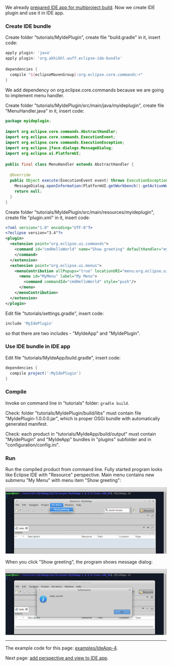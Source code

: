 We already [prepared IDE app for multiproject build](Prepare-IDE-app-for-multiproject-build). Now we create IDE plugin and use it in IDE app.

### Create IDE bundle

Create folder "tutorials/MyIdePlugin", create file "build.gradle" in it, insert code:

```groovy
apply plugin: 'java'
apply plugin: 'org.akhikhl.wuff.eclipse-ide-bundle'

dependencies {
  compile "${eclipseMavenGroup}:org.eclipse.core.commands:+"
}
```
We add dependency on org.eclipse.core.commands because we are going to implement menu handler.

Create folder "tutorials/MyIdePlugin/src/main/java/myideplugin", create file "MenuHandler.java" in it, insert code:

```java
package myideplugin;

import org.eclipse.core.commands.AbstractHandler;
import org.eclipse.core.commands.ExecutionEvent;
import org.eclipse.core.commands.ExecutionException;
import org.eclipse.jface.dialogs.MessageDialog;
import org.eclipse.ui.PlatformUI;

public final class MenuHandler extends AbstractHandler {

  @Override
  public Object execute(ExecutionEvent event) throws ExecutionException {
    MessageDialog.openInformation(PlatformUI.getWorkbench().getActiveWorkbenchWindow().getShell(), "Information", "Hello, world!");
    return null;
  }
}
```

Create folder "tutorials/MyIdePlugin/src/main/resources/myideplugin", create file "plugin.xml" in it, insert code:

```xml
<?xml version="1.0" encoding="UTF-8"?>
<?eclipse version="3.4"?>
<plugin>
  <extension point="org.eclipse.ui.commands">
    <command id="cmdHelloWorld" name="Show greeting" defaultHandler="myideplugin.MenuHandler">
    </command>
  </extension>
  <extension point="org.eclipse.ui.menus">
    <menuContribution allPopups="true" locationURI="menu:org.eclipse.ui.main.menu?after=additions">
      <menu id="MyMenu" label="My Menu">
        <command commandId="cmdHelloWorld" style="push"/>
      </menu>
    </menuContribution>
  </extension>
</plugin>
```

Edit file "tutorials/settings.gradle", insert code:

```groovy
include 'MyIdePlugin'
```
so that there are two includes - "MyIdeApp" and "MyIdePlugin".

### Use IDE bundle in IDE app

Edit file "tutorials/MyIdeApp/build.gradle", insert code:

```groovy
dependencies {
  compile project(':MyIdePlugin')
}
```

### Compile

Invoke on command line in "tutorials" folder: `gradle build`.

Check: folder "tutorials/MyIdePlugin/build/libs" must contain file "MyIdePlugin-1.0.0.0.jar", which is proper OSGi bundle with automatically generated manifest.

Check: each product in "tutorials/MyIdeApp/build/output" must contain "MyIdePlugin" and "MyIdeApp" bundles in "plugins" subfolder and in "configuration/config.ini". 

### Run

Run the compiled product from command line. Fully started program looks like Eclipse IDE with "Resource" perspective. Main menu contains new submenu "My Menu" with menu item "Show greeting":

![IdeApp-4-run-1](images/IdeApp-4-run-1.png "IdeApp-4-run-1")

When you click "Show greeting", the program shows message dialog:

![IdeApp-4-run-2](images/IdeApp-4-run-2.png "IdeApp-4-run-2")

---

The example code for this page: [examples/IdeApp-4](../tree/master/examples/IdeApp-4).

Next page: [add perspective and view to IDE app](Add-perspective-and-view-to-IDE-app).
